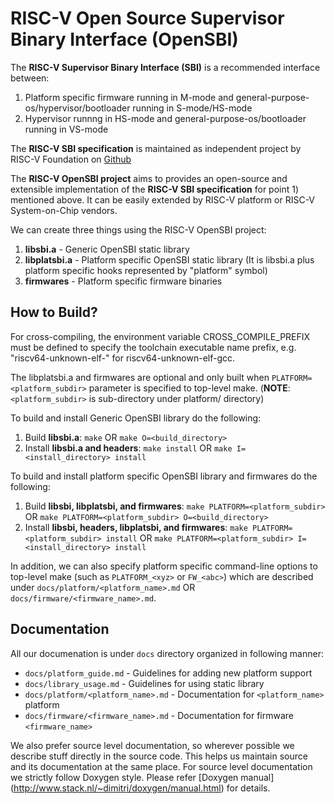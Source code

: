 RISC-V Open Source Supervisor Binary Interface (OpenSBI)
========================================================

The **RISC-V Supervisor Binary Interface (SBI)** is a recommended
interface between:

1. Platform specific firmware running in M-mode and
   general-purpose-os/hypervisor/bootloader running in S-mode/HS-mode
2. Hypervisor runnng in HS-mode and general-purpose-os/bootloader
   running in VS-mode

The **RISC-V SBI specification** is maintained as independent project
by RISC-V Foundation on [Github](https://github.com/riscv/riscv-sbi-doc)

The **RISC-V OpenSBI project** aims to provides an open-source and
extensible implementation of the **RISC-V SBI specification** for
point 1) mentioned above. It can be easily extended by RISC-V platform
or RISC-V System-on-Chip vendors.

We can create three things using the RISC-V OpenSBI project:

1. **libsbi.a** - Generic OpenSBI static library
2. **libplatsbi.a** - Platform specific OpenSBI static library
   (It is libsbi.a plus platform specific hooks represented
    by "platform" symbol)
3. **firmwares** - Platform specific firmware binaries

How to Build?
-------------

For cross-compiling, the environment variable CROSS_COMPILE_PREFIX must be
defined to specify the toolchain executable name prefix, e.g.
"riscv64-unknown-elf-" for riscv64-unknown-elf-gcc.

The libplatsbi.a and firmwares are optional and only built when
`PLATFORM=<platform_subdir>` parameter is specified to top-level make.
(**NOTE**: `<platform_subdir>` is sub-directory under platform/ directory)

To build and install Generic OpenSBI library do the following:

1. Build **libsbi.a**:
`make`
OR
`make O=<build_directory>`
2. Install **libsbi.a and headers**:
`make install`
OR
`make I=<install_directory> install`

To build and install platform specific OpenSBI library and firmwares
do the following:

1. Build **libsbi, libplatsbi, and firmwares**:
`make PLATFORM=<platform_subdir>`
OR
`make PLATFORM=<platform_subdir> O=<build_directory>`
2. Install **libsbi, headers, libplatsbi, and firmwares**:
`make PLATFORM=<platform_subdir> install`
OR
`make PLATFORM=<platform_subdir> I=<install_directory> install`

In addition, we can also specify platform specific command-line
options to top-level make (such as `PLATFORM_<xyz>` or `FW_<abc>`)
which are described under `docs/platform/<platform_name>.md` OR
`docs/firmware/<firmware_name>.md`.

Documentation
-------------

All our documenation is under `docs` directory organized in following
manner:

* `docs/platform_guide.md` - Guidelines for adding new platform support
* `docs/library_usage.md` - Guidelines for using static library
* `docs/platform/<platform_name>.md` - Documentation for `<platform_name>` platform
* `docs/firmware/<firmware_name>.md` - Documentation for firmware `<firmware_name>`

We also prefer source level documentation, so wherever possible we describe
stuff directly in the source code. This helps us maintain source and its
documentation at the same place. For source level documentation we strictly
follow Doxygen style. Please refer [Doxygen manual]
(http://www.stack.nl/~dimitri/doxygen/manual.html) for details.
